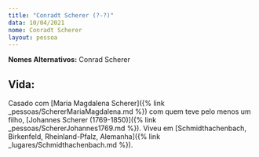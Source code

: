 ```yaml
---
title: "Conradt Scherer (?-?)"
data: 10/04/2021
nome: Conradt Scherer
layout: pessoa
---
```



**Nomes Alternativos:** Conrad Scherer<br/>

## Vida:

Casado com [Maria Magdalena Scherer]({% link _pessoas/SchererMariaMagdalena.md %}) com quem teve pelo menos um filho, [Johannes Scherer (1769-1850)]({% link _pessoas/SchererJohannes1769.md %}). Viveu em [Schmidthachenbach, Birkenfeld, Rheinland-Pfalz, Alemanha]({% link _lugares/Schmidthachenbach.md %}).